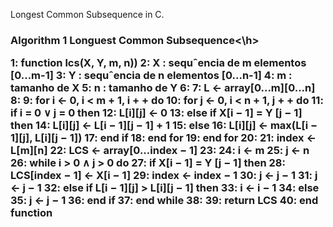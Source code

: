 Longest Common Subsequence in C.


<h3>Algorithm 1 Longuest Common Subsequence<\h>
  
1: function lcs(X, Y, m, n))
2: X : sequˆencia de m elementos [0...m-1]
3: Y : sequˆencia de n elementos [0...n-1]
4: m : tamanho de X
5: n : tamanho de Y
6:
7: L ← array[0...m][0...n]
8:
9: for i ← 0, i < m + 1, i + + do
10: for j ← 0, i < n + 1, j + + do
11: if i = 0 ∨ j = 0 then
12: L[i][j] ← 0
13: else if X[i − 1] = Y [j − 1] then
14: L[i][j] ← L[i − 1][j − 1] + 1
15: else
16: L[i][j] ← max(L[i − 1][j], L[i][j − 1])
17: end if
18: end for
19: end for
20:
21: index ← L[m][n]
22: LCS ← array[0...index − 1]
23:
24: i ← m
25: j ← n
26: while i > 0 ∧ j > 0 do
27: if X[i − 1] = Y [j − 1] then
28: LCS[index − 1] ← X[i − 1]
29: index ← index − 1
30: j ← j − 1
31: j ← j − 1
32: else if L[i − 1][j] > L[i][j − 1] then
33: i ← i − 1
34: else
35: j ← j − 1
36: end if
37: end while
38:
39: return LCS
40: end function
